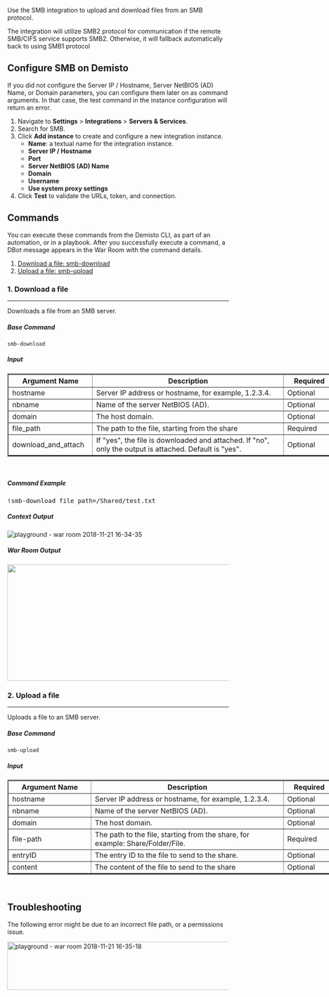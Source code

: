 <!-- HTML_DOC -->
<p>Use the SMB integration to upload and download files from an SMB protocol.</p>
<p>The integration will utilize SMB2 protocol for communication if the remote SMB/CIFS service supports SMB2. Otherwise, it will fallback automatically back to using SMB1 protocol</p>
<h2>Configure SMB on Demisto</h2>
<p>If you did not configure the Server IP / Hostname, Server NetBIOS (AD) Name, or Domain parameters, you can configure them later on as command arguments. In that case, the test command in the instance configuration will return an error.</p>
<ol>
<li>Navigate to <strong>Settings</strong> &gt; <strong>Integrations</strong> &gt; <strong>Servers &amp; Services</strong>.</li>
<li>Search for SMB.</li>
<li>Click <strong>Add instance</strong> to create and configure a new integration instance.<br>
<ul>
<li>
<strong>Name</strong>: a textual name for the integration instance.</li>
<li><strong>Server IP / Hostname</strong></li>
<li><strong>Port</strong></li>
<li><strong>Server NetBIOS (AD) Name</strong></li>
<li><strong>Domain</strong></li>
<li><strong>Username</strong></li>
<li><strong>Use system proxy settings</strong></li>
</ul>
</li>
<li>Click <strong>Test</strong> to validate the URLs, token, and connection.</li>
</ol>
<h2>Commands</h2>
<p>You can execute these commands from the Demisto CLI, as part of an automation, or in a playbook. After you successfully execute a command, a DBot message appears in the War Room with the command details.</p>
<ol>
<li><a href="#h_89160909551542737819278">Download a file: smb-download</a></li>
<li><a href="#h_89160909551542737819278" target="_self">Upload a file: smb-upload</a></li>
</ol>
<h3 id="h_89160909551542737819278">1. Download a file</h3>
<hr>
<p>Downloads a file from an SMB server.</p>
<h5>Base Command</h5>
<p><code>smb-download</code></p>
<h5>Input</h5>
<table style="width: 748px;" border="2" cellpadding="6">
<thead>
<tr>
<th style="width: 174.667px;"><strong>Argument Name</strong></th>
<th style="width: 431.333px;"><strong>Description</strong></th>
<th style="width: 101px;"><strong>Required</strong></th>
</tr>
</thead>
<tbody>
<tr>
<td style="width: 174.667px;">hostname</td>
<td style="width: 431.333px;">Server IP address or hostname, for example, 1.2.3.4.</td>
<td style="width: 101px;">Optional</td>
</tr>
<tr>
<td style="width: 174.667px;">nbname</td>
<td style="width: 431.333px;">Name of the server NetBIOS (AD).</td>
<td style="width: 101px;">Optional</td>
</tr>
<tr>
<td style="width: 174.667px;">domain</td>
<td style="width: 431.333px;">The host domain.</td>
<td style="width: 101px;">Optional</td>
</tr>
<tr>
<td style="width: 174.667px;">file_path</td>
<td style="width: 431.333px;">The path to the file, starting from the share</td>
<td style="width: 101px;">Required</td>
</tr>
<tr>
<td style="width: 174.667px;">download_and_attach</td>
<td style="width: 431.333px;">If "yes", the file is downloaded and attached. If "no", only the output is attached. Default is "yes".</td>
<td style="width: 101px;">Optional</td>
</tr>
</tbody>
</table>
<p> </p>
<h5>Command Example</h5>
<pre>!smb-download file_path=/Shared/test.txt</pre>
<h5>Context Output</h5>
<p><img src="https://user-images.githubusercontent.com/39116813/48847906-59685380-edab-11e8-84ad-e3e012bc6c52.jpg" alt="playground - war room 2018-11-21 16-34-35"></p>
<h5>War Room Output</h5>
<p><img src="https://user-images.githubusercontent.com/39116813/48847811-22923d80-edab-11e8-9bf0-211c4dfc9fef.jpg" width="751" height="265"></p>
<h3 id="h_89160909551542737819278">2. Upload a file</h3>
<hr>
<p>Uploads a file to an SMB server.</p>
<h5>Base Command</h5>
<p><code>smb-upload</code></p>
<h5>Input</h5>
<table style="width: 748px;" border="2" cellpadding="6">
<thead>
<tr>
<th style="width: 174.667px;"><strong>Argument Name</strong></th>
<th style="width: 431.333px;"><strong>Description</strong></th>
<th style="width: 101px;"><strong>Required</strong></th>
</tr>
</thead>
<tbody>
<tr>
<td style="width: 174.667px;">hostname</td>
<td style="width: 431.333px;">Server IP address or hostname, for example, 1.2.3.4.</td>
<td style="width: 101px;">Optional</td>
</tr>
<tr>
<td style="width: 174.667px;">nbname</td>
<td style="width: 431.333px;">Name of the server NetBIOS (AD).</td>
<td style="width: 101px;">Optional</td>
</tr>
<tr>
<td style="width: 174.667px;">domain</td>
<td style="width: 431.333px;">The host domain.</td>
<td style="width: 101px;">Optional</td>
</tr>
<tr>
<td style="width: 174.667px;">file-path</td>
<td style="width: 431.333px;">The path to the file, starting from the share, for example: Share/Folder/File.</td>
<td style="width: 101px;">Required</td>
</tr>
<tr>
<td style="width: 174.667px;">entryID</td>
<td style="width: 431.333px;">The entry ID to the file to send to the share.</td>
<td style="width: 101px;">Optional</td>
</tr>
<tr>
<td style="width: 174.667px;">content</td>
<td style="width: 431.333px;">The content of the file to send to the share</td>
<td style="width: 101px;">Optional</td>
</tr>
</tbody>
</table>
<p> </p>
<h2>Troubleshooting</h2>
<p>The following error might be due to an incorrect file path, or a permissions issue.</p>
<p><img src="https://user-images.githubusercontent.com/39116813/48847948-769d2200-edab-11e8-944f-70f34f4130d6.jpg" alt="playground - war room 2018-11-21 16-35-18" width="755" height="110"></p>
